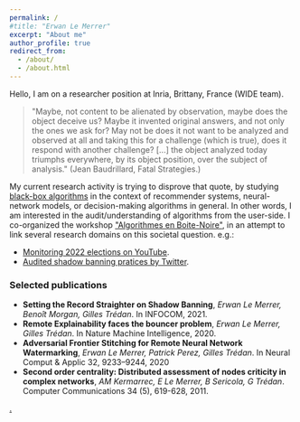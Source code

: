 ```yaml
---
permalink: /
#title: "Erwan Le Merrer"
excerpt: "About me"
author_profile: true
redirect_from: 
  - /about/
  - /about.html
---
```


Hello, I am on a researcher position at Inria, Brittany, France (WIDE team). 

>"Maybe, not content to be alienated by observation, maybe does the
>object deceive us? Maybe it invented original answers, and not only
>the ones we ask for? May not be does it not want to be analyzed and
>observed at all and taking this for a challenge (which is true), does
>it respond with another challenge? [...] the object analyzed today
>triumphs everywhere, by its object position, over the subject of analysis."
(Jean Baudrillard, Fatal Strategies.)

My current research activity is trying to disprove that quote, by studying [black-box algorithms](https://github.com/erwanlemerrer/blackbox-algorithms) in the context of recommender systems, neural-network models, or decision-making algorithms in general. In other words, I am interested in the audit/understanding of algorithms from the user-side. I co-organized the workshop ["Algorithmes en Boite-Noire"](http://atelier-blackbox.conf.citi-lab.fr/), in an attempt to link several research domains on this societal question. e.g.:
* [Monitoring 2022 elections on YouTube](https://elections.audits.eu.org).
* [Audited shadow banning pratices by Twitter](https://twitter.com/whosban_?lang=en).

### Selected publications
  
* **Setting the Record Straighter on Shadow Banning**, *Erwan Le Merrer, Benoît Morgan, Gilles Trédan*. In INFOCOM, 2021.
* **Remote Explainability faces the bouncer problem**, *Erwan Le Merrer, Gilles Trédan*. In Nature Machine Intelligence, 2020.
* **Adversarial Frontier Stitching for Remote Neural Network Watermarking**, *Erwan Le Merrer, Patrick Perez, Gilles Trédan*. In Neural Comput & Applic 32, 9233–9244, 2020
* **Second order centrality: Distributed assessment of nodes criticity in complex networks**, *AM Kermarrec, E Le Merrer, B Sericola, G Trédan*. Computer Communications 34 (5), 619-628, 2011.

[.](https://annuel.framapad.org/p/erwan-wishlist-livres)
